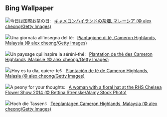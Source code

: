 ## Bing Wallpaper
![](https://www.bing.com/th?id=OHR.MalaysiaTea_JA-JP0806186041_UHD.jpg&w=1000)今日は国際お茶の日:&nbsp;&ensp;[キャメロンハイランドの茶畑, マレーシア (© alex cheong/Getty Images)](https://www.bing.com/th?id=OHR.MalaysiaTea_JA-JP0806186041_UHD.jpg)
<br><br/>
![](https://www.bing.com/th?id=OHR.MalaysiaTea_IT-IT5477437805_UHD.jpg&w=1000)Una giornata all'insegna del tè:&nbsp;&ensp;[Piantagione di tè, Cameron Highlands, Malaysia (© alex cheong/Getty Images)](https://www.bing.com/th?id=OHR.MalaysiaTea_IT-IT5477437805_UHD.jpg)
<br><br/>
![](https://www.bing.com/th?id=OHR.MalaysiaTea_FR-FR7897047895_UHD.jpg&w=1000)Un paysage qui inspire la séréni-thé:&nbsp;&ensp;[Plantation de thé des Cameron Highlands, Malaisie (© alex cheong/Getty Images)](https://www.bing.com/th?id=OHR.MalaysiaTea_FR-FR7897047895_UHD.jpg)
<br><br/>
![](https://www.bing.com/th?id=OHR.MalaysiaTea_ES-ES4744673149_UHD.jpg&w=1000)¡Hoy es tu día, quiere-te!:&nbsp;&ensp;[Plantación de té de Cameron Highlands, Malasia (© alex cheong/Getty Images)](https://www.bing.com/th?id=OHR.MalaysiaTea_ES-ES4744673149_UHD.jpg)
<br><br/>
![](https://www.bing.com/th?id=OHR.ChelseaFlowerUK_EN-GB5786159001_UHD.jpg&w=1000)A peony for your thoughts:&nbsp;&ensp;[A woman with a floral hat at the RHS Chelsea Flower Show 2014 (© Bettina Strenske/Alamy Stock Photo)](https://www.bing.com/th?id=OHR.ChelseaFlowerUK_EN-GB5786159001_UHD.jpg)
<br><br/>
![](https://www.bing.com/th?id=OHR.MalaysiaTea_DE-DE8270167574_UHD.jpg&w=1000)Hoch die Tassen!:&nbsp;&ensp;[Teeplantagen Cameron Highlands, Malaysia (© alex cheong/Getty Images)](https://www.bing.com/th?id=OHR.MalaysiaTea_DE-DE8270167574_UHD.jpg)
<br><br/>
